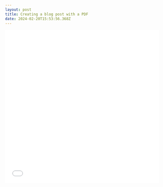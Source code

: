 ```yaml
---
layout: post
title: Creating a blog post with a PDF
date: 2024-02-20T15:53:56.368Z
---
```

<embed src="/assets/uploads/answer-grid-ph-may03-2023-pdf.pdf" type="application/pdf" width="100%" height="500">
